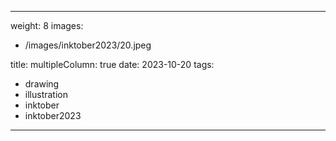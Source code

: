 
---
weight: 8
images:
- /images/inktober2023/20.jpeg

title:
multipleColumn: true
date: 2023-10-20
tags:
- drawing
- illustration
- inktober
- inktober2023
---

